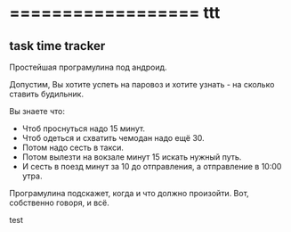 ================== 
ttt
==================

task time tracker
---------

Простейшая програмулина под андроид. 

Допустим, Вы хотите успеть на паровоз 
и хотите узнать - на сколько ставить будильник.

Вы знаете что:
* Чтоб проснуться надо 15 минут.
* Чтоб одеться и схватить чемодан надо ещё 30.
* Потом надо сесть в такси.
* Потом вылезти на вокзале минут 15 искать нужный путь.
* И сесть в поезд минут за 10 до отправления, а отправление в 10:00 утра.

Програмулина подскажет, когда и что должно произойти.
Вот, собственно говоря, и всё.



test